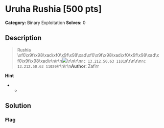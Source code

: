 # Uruha Rushia [500 pts]

**Category:** Binary Exploitation
**Solves:** 0

## Description
>Rushia \xf0\x9f\x98\xad\xf0\x9f\x98\xad\xf0\x9f\x98\xad\xf0\x9f\x98\xad\xf0\x9f\x98\xad\r\n\r\n![](https://user-content.gitlab-static.net/40438bf005a9d76ed5134744bd8f1527734d4a9c/68747470733a2f2f7062732e7477696d672e636f6d2f6d656469612f464d584a564153615541415f792d473f666f726d61743d6a7067)\r\n\r\n`nc 13.212.50.63 11019`\r\n\r\n`nc 13.212.50.63 11020`\r\n\r\n**Author**: Zafirr

**Hint**
* -

## Solution

### Flag


